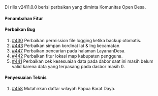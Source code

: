 Di rilis v2411.0.0 berisi perbaikan yang diminta Komunitas Open Desa.

#### Penambahan Fitur

#### Perbaikan Bug

1. [#430](https://github.com/OpenSID/pantau/issues/430) Perbaikan permission file logging ketika backup otomatis.
2. [#443](https://github.com/OpenSID/pantau/issues/443) Perbaikan simpan kordinat lat & lng kecamatan.
3. [#447](https://github.com/OpenSID/pantau/issues/447) Perbaikan pencarian pada halaman LayananDesa.
4. [#442](https://github.com/OpenSID/pantau/issues/442) Perbaikan fitur lokasi map kabupaten pengguna.
5. [#441](https://github.com/OpenSID/pantau/issues/441) Perbaikan cek kesesuaian data pada dabor saat ini masih belum valid karena data yang terpasang pada dasbor masih 0.

#### Penyesuaian Teknis

1. [#458](https://github.com/OpenSID/pantau/issues/458) Mutahirkan daftar wilayah Papua Barat Daya.
